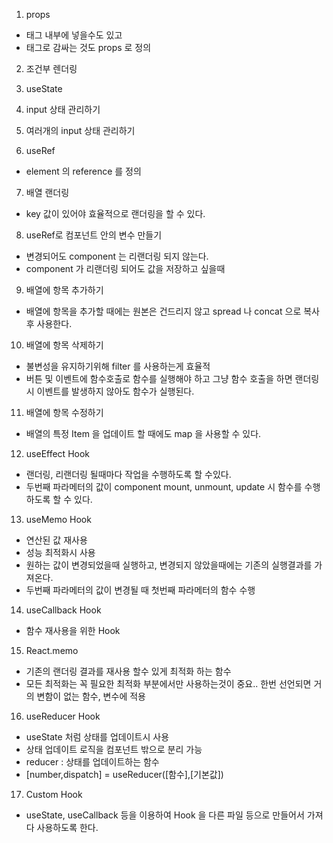 1. props
- 태그 내부에 넣을수도 있고
- 태그로 감싸는 것도 props 로 정의

2. 조건부 렌더링

3. useState

4. input 상태 관리하기

5. 여러개의 input 상태 관리하기

6. useRef
- element 의 reference 를 정의

7. 배열 랜더링
- key 값이 있어야 효율적으로 랜더링을 할 수 있다.

8. useRef로 컴포넌트 안의 변수 만들기
- 변경되어도 component 는 리랜더링 되지 않는다.
- component 가 리랜더링 되어도 값을 저장하고 싶을때

9. 배열에 항목 추가하기
- 배열에 항목을 추가할 때에는 원본은 건드리지 않고 spread 나 concat 으로 복사 후 사용한다.

10. 배열에 항목 삭제하기
- 불변성을 유지하기위해 filter 를 사용하는게 효율적
- 버튼 및 이벤트에 함수호출로 함수를 실행해야 하고 그냥 함수 호출을 하면 랜더링시 이벤트를 발생하지 않아도 함수가 실행된다.

11. 배열에 항목 수정하기
- 배열의 특정 Item 을 업데이트 할 때에도 map 을 사용할 수 있다.

12. useEffect Hook
- 랜더링, 리랜더링 될때마다 작업을 수행하도록 할 수있다.
- 두번째 파라메터의 값이 component mount, unmount, update 시 함수를 수행하도록 할 수 있다.

13. useMemo Hook
- 연산된 값 재사용
- 성능 최적화시 사용
- 원하는 값이 변경되었을때 실행하고, 변경되지 않았을때에는 기존의 실행결과를 가져온다.
- 두번째 파라메터의 값이 변경될 때 첫번째 파라메터의 함수 수행

14. useCallback Hook
- 함수 재사용을 위한 Hook

15. React.memo
- 기존의 랜더링 결과를 재사용 할수 있게 최적화 하는 함수
- 모든 최적화는 꼭 필요한 최적화 부분에서만 사용하는것이 중요.. 한번 선언되면 거의 변함이 없는 함수, 변수에 적용

16. useReducer Hook
- useState 처럼 상태를 업데이트시 사용
- 상태 업데이트 로직을 컴포넌트 밖으로 분리 가능
- reducer : 상태를 업데이트하는 함수
- [number,dispatch] = useReducer([함수],[기본값])

17. Custom Hook
- useState, useCallback 등을 이용하여 Hook 을 다른 파일 등으로 만들어서 가져다 사용하도록 한다.